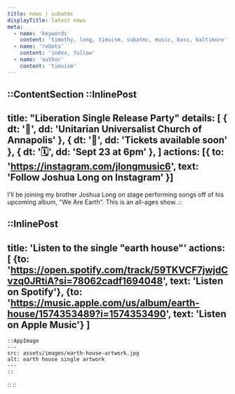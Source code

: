 ```yaml
---
title: news | subatmc 
displayTitle: latest news
meta:
  - name: 'keywords'
    content: 'timothy, long, timuism, subatmc, music, bass, baltimore'
  - name: 'robots'
    content: 'index, follow'
  - name: 'author'
    content: 'timuism'
---
```



::ContentSection
  ::InlinePost
  ---
  title: "Liberation Single Release Party"
  details: [
    { dt: '📍', dd: 'Unitarian Universalist Church of Annapolis' },
    { dt: '🎫', dd: 'Tickets available soon' },
    { dt: '🗓️', dd: 'Sept 23 at 6pm' },
  ]
  actions: [{
    to: 'https://instagram.com/jlongmusic6',
    text: 'Follow Joshua Long on Instagram'
  }]
  ---
  I'll be joining my brother Joshua Long on stage performing songs off of his upcoming album, "We Are Earth". This is an all-ages show.
  ::

  ::InlinePost
  ---
  title: 'Listen to the single "earth house"'
  actions: [
    {to: 'https://open.spotify.com/track/59TKVCF7jwjdCvzq0JRtiA?si=78062cadf1694048', text: 'Listen on Spotify'}, 
    {to: 'https://music.apple.com/us/album/earth-house/1574353489?i=1574353490', text: 'Listen on Apple Music'}
  ]
  ---
    ::AppImage
    ---
    src: assets/images/earth-house-artwork.jpg
    alt: earth house single artwork
    ---
    ::
  ::
::